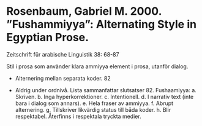 # Rosenbaum, Gabriel M.  2000. ”Fushammiyya”: Alternating Style in Egyptian Prose. 
Zeitschrift für arabische Linguistik 38: 68-87

Stil i prosa som använder klara ammiyya element i prosa, utanför dialog.

- Alternering mellan separata koder. 82

- Aldrig under ordnivå.
Lista sammanfattar slutsatser 82. Fushaamiyya:
	a.	Skriven.
	b.	Inga hyperkorrektioner.
	c.	Intentionell.
	d.	I narrativ text (inte bara i dialog som annars).
	e.	Hela fraser av ammiyya.
	f.	Abrupt alternering.
	g.	Tillskriver likvärdig status till båda koder.
	h.	Blir respektabel. Återfinns i respektala tryckta medier. 

